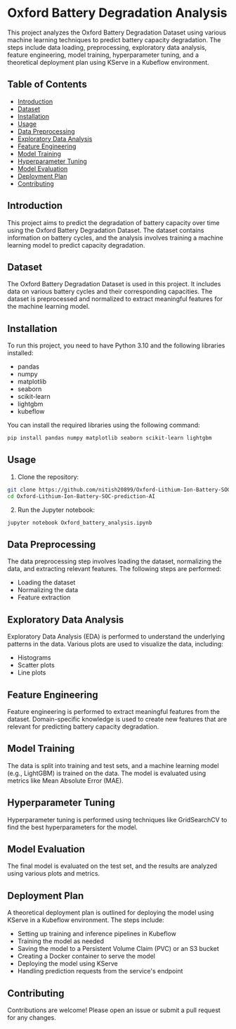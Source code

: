 
# Oxford Battery Degradation Analysis

This project analyzes the Oxford Battery Degradation Dataset using various machine learning techniques to predict battery capacity degradation. The steps include data loading, preprocessing, exploratory data analysis, feature engineering, model training, hyperparameter tuning, and a theoretical deployment plan using KServe in a Kubeflow environment.

## Table of Contents

- [Introduction](#introduction)
- [Dataset](#dataset)
- [Installation](#installation)
- [Usage](#usage)
- [Data Preprocessing](#data-preprocessing)
- [Exploratory Data Analysis](#exploratory-data-analysis)
- [Feature Engineering](#feature-engineering)
- [Model Training](#model-training)
- [Hyperparameter Tuning](#hyperparameter-tuning)
- [Model Evaluation](#model-evaluation)
- [Deployment Plan](#deployment-plan)
- [Contributing](#contributing)

## Introduction

This project aims to predict the degradation of battery capacity over time using the Oxford Battery Degradation Dataset. The dataset contains information on battery cycles, and the analysis involves training a machine learning model to predict capacity degradation.

## Dataset

The Oxford Battery Degradation Dataset is used in this project. It includes data on various battery cycles and their corresponding capacities. The dataset is preprocessed and normalized to extract meaningful features for the machine learning model.

## Installation

To run this project, you need to have Python 3.10 and the following libraries installed:

- pandas
- numpy
- matplotlib
- seaborn
- scikit-learn
- lightgbm
- kubeflow

You can install the required libraries using the following command:

```bash
pip install pandas numpy matplotlib seaborn scikit-learn lightgbm
```

## Usage

1. Clone the repository:

```bash
git clone https://github.com/nitish20899/Oxford-Lithium-Ion-Battery-SOC-prediction-AI.git
cd Oxford-Lithium-Ion-Battery-SOC-prediction-AI
```

2. Run the Jupyter notebook:

```bash
jupyter notebook Oxford_battery_analysis.ipynb
```

## Data Preprocessing

The data preprocessing step involves loading the dataset, normalizing the data, and extracting relevant features. The following steps are performed:

- Loading the dataset
- Normalizing the data
- Feature extraction

## Exploratory Data Analysis

Exploratory Data Analysis (EDA) is performed to understand the underlying patterns in the data. Various plots are used to visualize the data, including:

- Histograms
- Scatter plots
- Line plots

## Feature Engineering

Feature engineering is performed to extract meaningful features from the dataset. Domain-specific knowledge is used to create new features that are relevant for predicting battery capacity degradation.

## Model Training

The data is split into training and test sets, and a machine learning model (e.g., LightGBM) is trained on the data. The model is evaluated using metrics like Mean Absolute Error (MAE).

## Hyperparameter Tuning

Hyperparameter tuning is performed using techniques like GridSearchCV to find the best hyperparameters for the model.

## Model Evaluation

The final model is evaluated on the test set, and the results are analyzed using various plots and metrics.

## Deployment Plan

A theoretical deployment plan is outlined for deploying the model using KServe in a Kubeflow environment. The steps include:

- Setting up training and inference pipelines in Kubeflow
- Training the model as needed
- Saving the model to a Persistent Volume Claim (PVC) or an S3 bucket
- Creating a Docker container to serve the model
- Deploying the model using KServe
- Handling prediction requests from the service's endpoint

## Contributing

Contributions are welcome! Please open an issue or submit a pull request for any changes.
